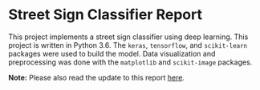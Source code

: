 # Street Sign Classifier Report

This project implements a street sign classifier using deep learning. This project is written in Python 3.6. The `keras`, `tensorflow`, and `scikit-learn` packages were used to build the model. Data visualization and preprocessing was done with the `matplotlib` and `scikit-image` packages.

**Note:** Please also read the update to this report [here](https://github.com/Hopding/street-sign-classifier/blob/master/notebooks/report_update.md).
